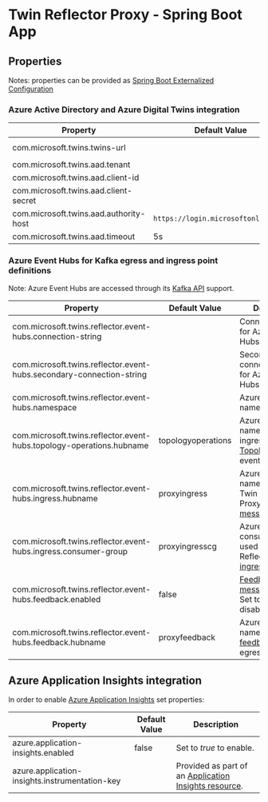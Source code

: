 # Twin Reflector Proxy - Spring Boot App

## Properties

Notes: properties can be provided as [Spring Boot Externalized Configuration](https://docs.spring.io/spring-boot/docs/current/reference/html/boot-features-external-config.html)

### Azure Active Directory and Azure Digital Twins integration

| Property                               | Default Value                       | Description                                                                                                         |
| -------------------------------------- | ----------------------------------- | ------------------------------------------------------------------------------------------------------------------- |
| com.microsoft.twins.twins-url          |                                     | Azure Digital Twins management API base URL, e.g. `https://YOU_INSTANCE.westeurope.azuresmartspaces.net/management` |
| com.microsoft.twins.aad.tenant         |                                     | AAD tenant, e.g. XXX.onmicrosoft.com.                                                                               |
| com.microsoft.twins.aad.client-id      |                                     | AAD application client ID.                                                                                          |
| com.microsoft.twins.aad.client-secret  |                                     | AAD application client secret.                                                                                      |
| com.microsoft.twins.aad.authority-host | `https://login.microsoftonline.com` | AAD application client ID.                                                                                          |
| com.microsoft.twins.aad.timeout        | 5s                                  | AAD bearer token request timeout.                                                                                   |

### Azure Event Hubs for Kafka egress and ingress point definitions

Note: Azure Event Hubs are accessed through its [Kafka API](https://docs.microsoft.com/en-us/azure/event-hubs/event-hubs-for-kafka-ecosystem-overview) support.

| Property                                                             | Default Value      | Description                                                                                                                                                                                           |
| -------------------------------------------------------------------- | ------------------ | ----------------------------------------------------------------------------------------------------------------------------------------------------------------------------------------------------- |
| com.microsoft.twins.reflector.event-hubs.connection-string           |                    | Connection string for Azure Event Hubs.                                                                                                                                                               |
| com.microsoft.twins.reflector.event-hubs.secondary-connection-string |                    | Secondary connection string for Azure Event Hubs.                                                                                                                                                     |
| com.microsoft.twins.reflector.event-hubs.namespace                   |                    | Azure Events Hubs namespace.                                                                                                                                                                          |
| com.microsoft.twins.reflector.event-hubs.topology-operations.hubname | topologyoperations | Azure EventHub name used for ingress of [ADT TopologyOperation](https://docs.microsoft.com/en-us/azure/digital-twins/concepts-events-routing) events.                                                 |
| com.microsoft.twins.reflector.event-hubs.ingress.hubname             | proxyingress       | Azure EventHub name used for Twin Reflector Proxy [ingress messages](/twin-reflector-proxy/twin-reflector-proxy-api/src/main/java/com/microsoft/twins/reflector/model/IngressMessage.java).           |
| com.microsoft.twins.reflector.event-hubs.ingress.consumer-group      | proxyingresscg     | Azure EventHub consumer group used for Twin Reflector Proxy [ingress messages](/twin-reflector-proxy/twin-reflector-proxy-api/src/main/java/com/microsoft/twins/reflector/model/IngressMessage.java). |
| com.microsoft.twins.reflector.event-hubs.feedback.enabled            | false              | [Feedback message](/twin-reflector-proxy/twin-reflector-proxy-api/src/main/java/com/microsoft/twins/reflector/model/FeedbackMessage.java) egress. Set to `false` to disable.                          |
| com.microsoft.twins.reflector.event-hubs.feedback.hubname            | proxyfeedback      | Azure EventHub name used for [feedback message](/twin-reflector-proxy/twin-reflector-proxy-api/src/main/java/com/microsoft/twins/reflector/model/FeedbackMessage.java) egress.                        |

## Azure Application Insights integration

In order to enable [Azure Application Insights](https://docs.microsoft.com/en-us/azure/azure-monitor/app/app-insights-overview) set properties:

| Property                                       | Default Value | Description                                                                                                                           |
| ---------------------------------------------- | ------------- | ------------------------------------------------------------------------------------------------------------------------------------- |
| azure.application-insights.enabled             | false         | Set to _true_ to enable.                                                                                                              |
| azure.application-insights.instrumentation-key |               | Provided as part of an [Application Insights resource](https://docs.microsoft.com/en-us/azure/azure-monitor/app/create-new-resource). |
